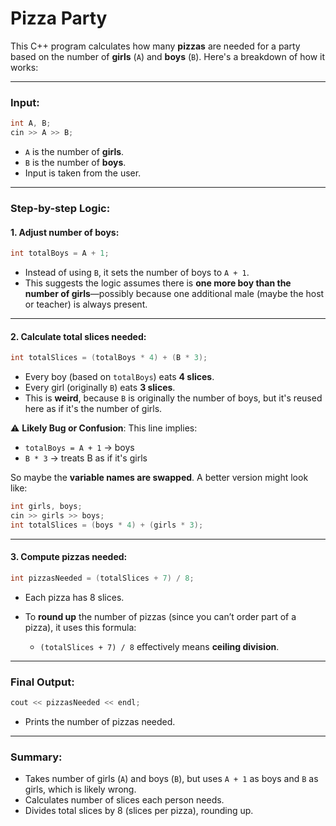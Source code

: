 ﻿# Pizza Party

This C++ program calculates how many **pizzas** are needed for a party based on the number of **girls** (`A`) and **boys** (`B`). Here's a breakdown of how it works:

---

### Input:

```cpp
int A, B;
cin >> A >> B;
```

* `A` is the number of **girls**.
* `B` is the number of **boys**.
* Input is taken from the user.

---

### Step-by-step Logic:

#### 1. **Adjust number of boys**:

```cpp
int totalBoys = A + 1;
```

* Instead of using `B`, it sets the number of boys to `A + 1`.
* This suggests the logic assumes there is **one more boy than the number of girls**—possibly because one additional male (maybe the host or teacher) is always present.

---

#### 2. **Calculate total slices needed**:

```cpp
int totalSlices = (totalBoys * 4) + (B * 3);
```

* Every boy (based on `totalBoys`) eats **4 slices**.
* Every girl (originally `B`) eats **3 slices**.
* This is **weird**, because `B` is originally the number of boys, but it's reused here as if it's the number of girls.

⚠️ **Likely Bug or Confusion**: This line implies:

* `totalBoys = A + 1` → boys
* `B * 3` → treats B as if it's girls

So maybe the **variable names are swapped**. A better version might look like:

```cpp
int girls, boys;
cin >> girls >> boys;
int totalSlices = (boys * 4) + (girls * 3);
```

---

#### 3. **Compute pizzas needed**:

```cpp
int pizzasNeeded = (totalSlices + 7) / 8;
```

* Each pizza has 8 slices.
* To **round up** the number of pizzas (since you can’t order part of a pizza), it uses this formula:

  * `(totalSlices + 7) / 8` effectively means **ceiling division**.

---

### Final Output:

```cpp
cout << pizzasNeeded << endl;
```

* Prints the number of pizzas needed.

---

### Summary:

* Takes number of girls (`A`) and boys (`B`), but uses `A + 1` as boys and `B` as girls, which is likely wrong.
* Calculates number of slices each person needs.
* Divides total slices by 8 (slices per pizza), rounding up.

